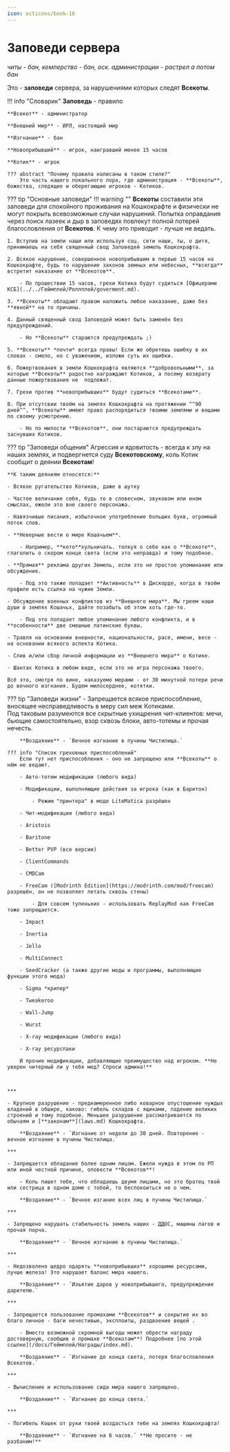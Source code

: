 ```yaml
---
icon: octicons/book-16
---
```


# Заповеди сервера
*читы - бан, кемперство - бан, оск. администрации - растрел а потом бан*

Это - **заповеди** сервера, за нарушениями которых следят **Всекоты**.

!!! info "Словарик"
    **Заповедь** - правило

    **Всекот** - администратор

    **Внешний мир** - ИРЛ, настоящий мир

    **Изгнание** - бан

    **Новоприбывший** - игрок, наигравший менее 15 часов

    **Котик** - игрок

    ??? abstract "Почему правила написаны в таком стиле?"
        Это часть нашего локального лора, где администрация - **Всекоты**, божества, следящие и оберегающие игроков - Котиков.

??? tip "Основные заповеди"
    !!! warning ""
        **Всекоты** составили эти заповеди для спокойного проживания на Кошкокрафте и физически не могут покрыть всевозможные случаи нарушений. Попытка оправдания через поиск лазеек и дыр в заповедях повлекут полной потерей благословления от **Всекотов**. К чему это приводит - лучше не ведать.

    1. Вступив на земли наши или используя соц. сети наши, ты, о дитя, принимаешь на себя священный свод Заповедей земель Кошкокрафта.

    2. Всякое нарушение, совершенное новоприбывшим в первые 15 часов на Кошкокрафте, будь то нарушение законов земных или небесных, **всегда** встретит наказание от **Всекотов**.

        - По прошествии 15 часов, грехи Котика будут судиться [Офицерами КСБ](../../Геймплей/Роллплей/goverment.md).
    
    3. **Всекоты** обладают правом наложить любое наказание, даже без **явной** на то причины.

    4. Данный священный свод Заповедей может быть заменён без предупреждений.

        - Но **Всекоты** стараются предупреждать ;)

    5. **Всекоты** *почти* всегда правы! Если же обретешь ошибку в их словах - смело, но с уважением, изложи суть их ошибки.

    6. Пожертвования в земли Кошкокрафта являются **добровольными**, за которые **Всекоты** радостно награждают Котиков, а посему возврату данные пожертвования не  подлежат.

    7. Грехи против **новоприбывших** будут судиться **Всекотами**.

    8. При отсутсвии твоём на землях Кошкокрафта на протяжении ^^90 дней^^, **Всекоты** имеют право распорядиться твоими землями и вещами по своему усмотрению.

        - Но по милости **Всекотов**, они постараются предупреждать заснувших Котиков.

??? tip "Заповеди общения"
    Агрессия и ядовитость - всегда к злу на наших землях, и подвергнется суду **Всекотовскому**, коль Котик сообщит о деянии **Всекотам**!
    
    **К таким деяниям относятся:**

    - Всякое ругательство Котиков, даже в шутку

    - Частое величание себя, будь то в словесном, звуковом или ином смыслах, ежели это вне своего персонажа.

    - Навязчивые писания, избыточное употребление больших букв, огромный поток слов.

    - **Неверные вести о мире Кошачьем**.

        - Например, **кото**хульничать. толкуя о себе как о **Всекоте**, глаголить о скором конце света (если это неправда) и тому подобное.

    - **Прямая** реклама других Земель, если это не простое упоминание или обсуждение.

        - Под это также попадает **Активность** в Дискорде, когда в твоём профиле есть ссылка на чужие Земли.

    - Обсуждение военных конфликтов из **Внешнего мира**. Мы греем наши души в землях Кошачьх, дайте позабыть об этом хоть где-то.

        - Под это попадает любое упоминание любого конфликта, и в **особенности** две смешные латинские буквы.

    - Травля на основании внешности, национальности, расе, имени, весе - на основании всякого аспекта Котика.

    - Слив и/или сбор личной информации из **Внешнего мира** о Котике.

    - Шантах Котика в любом виде, если это не игра персонажа твоего.

    Всё это, смотря по вине, наказуемо мерами - от 30 минутной потери речи до вечного изгнания. Будем милосерднее, котятки.

??? tip "Заповеди жизни"
    - Запрещается всякое приспособление, вносящее несправедливость в меру сил меж Котиками.<br>
    Под таковым разумеются все скрытные ухищрения чит-клиентов: мечи, бьющие самостоятельно, взор сквозь блоки, авто-тотемы и прочая нечесть.

        **Воздаяние** - `Вечное изгнание в пучины Чистилища.`

    ??? info "Список греховных приспособлений"
        Если тут нет приспособления - оно не запрещено или **Всекоты** о нём не ведают.

        - Авто-тотем модификации (любого вида)

        - Модификации, выполняющие действия за игрока (как в Баритон)

            - Режим "принтера" в моде LiteMatica разрёшен

        - Чит-модификации (любого вида)

        - Aristois

        - Baritone

        - Better PVP (все версии)
        
        - ClientCommands
        
        - CMDCam
        
        - FreeCam ([Modrinth Edition](https://modrinth.com/mod/freecam) разрешён, он не позволяет летать сквозь стены)
        
            - Для совсем тупеньких - использовать ReplayMod как FreeCam тоже запрещается.
        
        - Impact
        
        - Inertia
        
        - Jello
        
        - MultiConnect
        
        - SeedCracker (а также другие моды и программы, выполняющие функции этого мода)
        
        - Sigma *крипер*
        
        - Tweakeroo
        
        - Wall-Jump
        
        - Wurst
        
        - X-ray модификации (любого вида)
        
        - X-ray ресурспаки
        
        И прочие модификации, добавляющие преимущество над игроком. **Не уверен читерный ли у тебя мод? Спроси админа!**
    
    

    ***

    - Крупное разрушение - преднамеренное либо коварное опустошение чуждых владений в обшире, каково: гибель складов с ящиками, падение великих строений и тому подобное. Меньшее разрушение рассматривается по обычаям и [**законам**](laws.md) Кошкокрафта.

        **Воздаяние** - `Изгнание от недели до 30 дней. Повторение - вечное изгнание в пучины Чистилища.`

    ***

    - Запрещается обладание более одним лицом. Ежели нужда в этом по РП или иной честной причине, оповести **Всекотов**!

        - Коль пишет тебе, что обладаешь двумя лицами, но это братец твой или сестрица в одном доме с тобой, то беспокоиться не о чем.

        **Воздаяние** - `Вечное изгание всех лиц в пучины Чистилища.`

    ***

    - Запрещено нарушать стабильность земель наших - ДДОС, машины лагов и прочая порча.

        **Воздаяние** - `Вечное изгнание в пучины Чистилища.`

    ***

    - Недозволено щедро одарять **новоприбывших** хорошими ресурсами, лучше железа! Это нарушает баланс мира нашего.

        **Воздаяние** - `Изъятие даров у новоприбывшего, предупреждение дарителю.`

    ***

    - Запрещается пользование промахами **Всекотов** и сокрытие их во благо личное - баги нечестивые, эксплоиты, раздвоение вещей .

        - Вместо возможной скромной выгоды может обрести награду достоверную, сообщив о промахе **Всекотам**! Подробнее [по этой ссылке](/docs/Геймплей/Награды/index.md).

        **Воздаяние** - `Изгнание до конца света, потеря благословления Всекотов.`

    ***

    - Вычисление и использование сида мира нашего запрещено.

        **Воздаяние** - `Изгнание до конца света.`

    ***

    - Погибель Кошек от руки твоей воздасться тебе на землях Кошкокрафта!

        **Воздаяние** - `Изгнание на 6 часов.` **Не просите - не разбаним!**